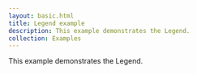 ```yaml
---
layout: basic.html
title: Legend example
description: This example demonstrates the Legend.
collection: Examples
---
```


This example demonstrates the Legend.
